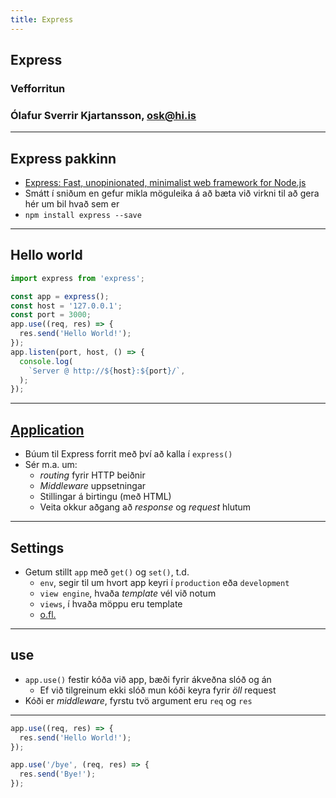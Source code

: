 ```yaml
---
title: Express
---
```


## Express

### Vefforritun

### Ólafur Sverrir Kjartansson, [osk@hi.is](mailto:osk@hi.is)

---

## Express pakkinn

* [Express: Fast, unopinionated, minimalist web framework for Node.js](https://expressjs.com/)
* Smátt í sniðum en gefur mikla möguleika á að bæta við virkni til að gera hér um bil hvað sem er
* `npm install express --save`

***

## Hello world

<!-- eslint-disable import/no-extraneous-dependencies -->

```javascript
import express from 'express';

const app = express();
const host = '127.0.0.1';
const port = 3000;
app.use((req, res) => {
  res.send('Hello World!');
});
app.listen(port, host, () => {
  console.log(
    `Server @ http://${host}:${port}/`,
  );
});
```

***

## [Application](https://expressjs.com/en/4x/api.html#app)

* Búum til Express forrit með því að kalla í `express()`
* Sér m.a. um:
  * _routing_ fyrir HTTP beiðnir
  * _Middleware_ uppsetningar
  * Stillingar á birtingu (með HTML)
  * Veita okkur aðgang að _response_ og _request_ hlutum

***

## Settings

* Getum stillt `app` með `get()` og `set()`, t.d.
  * `env`, segir til um hvort app keyri í `production` eða `development`
  * `view engine`, hvaða _template_ vél við notum
  * `views`, í hvaða möppu eru template
  * [o.fl.](https://expressjs.com/en/4x/api.html#app.settings.table)

***

## use

* `app.use()` festir kóða við app, bæði fyrir ákveðna slóð og án
  * Ef við tilgreinum ekki slóð mun kóði keyra fyrir _öll_ request
* Kóði er _middleware_, fyrstu tvö argument eru `req` og `res`

***

<!-- eslint-disable no-undef -->

```javascript
app.use((req, res) => {
  res.send('Hello World!');
});

app.use('/bye', (req, res) => {
  res.send('Bye!');
});
```
